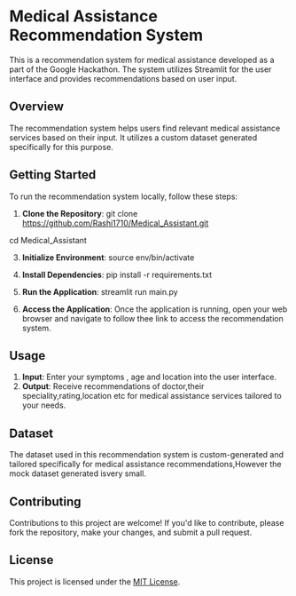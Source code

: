 # Medical Assistance Recommendation System

This is a recommendation system for medical assistance developed as a part of the Google Hackathon. The system utilizes Streamlit for the user interface and provides recommendations based on user input.

## Overview

The recommendation system helps users find relevant medical assistance services based on their input. It utilizes a custom dataset generated specifically for this purpose.

## Getting Started

To run the recommendation system locally, follow these steps:

1. **Clone the Repository**:
git clone https://github.com/Rashi1710/Medical_Assistant.git

cd Medical_Assistant


3. **Initialize Environment**:
source env/bin/activate


4. **Install Dependencies**:
pip install -r requirements.txt


5. **Run the Application**:
streamlit run main.py


6. **Access the Application**:
Once the application is running, open your web browser and navigate to follow thee link to access the recommendation system.

## Usage

1. **Input**: Enter your symptoms , age and location into the user interface.
2. **Output**: Receive recommendations of doctor,their speciality,rating,location etc for medical assistance services tailored to your needs.

## Dataset

The dataset used in this recommendation system is custom-generated and tailored specifically for medical assistance recommendations,However the mock dataset generated isvery small.

## Contributing

Contributions to this project are welcome! If you'd like to contribute, please fork the repository, make your changes, and submit a pull request.

## License

This project is licensed under the [MIT License](LICENSE).


